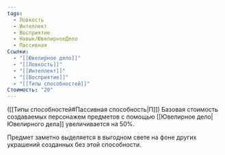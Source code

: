 ```yaml
---
tags:
  - Ловкость
  - Интеллект
  - Восприятие
  - Навык/ЮвелирноеДело
  - Пассивная
Ссылки:
  - "[[Ювелирное дело]]"
  - "[[Ловкость]]"
  - "[[Интеллект]]"
  - "[[Восприятие]]"
  - "[[Типы способностей]]"
Стоимость: "20"
---
```

([[Типы способностей#Пассивная способность|П]]) Базовая стоимость создаваемых персонажем предметов с помощью [[Ювелирное дело|Ювелирного дела]] увеличивается на 50%. 

Предмет заметно выделяется в выгодном свете на фоне других украшений созданных без этой способности.